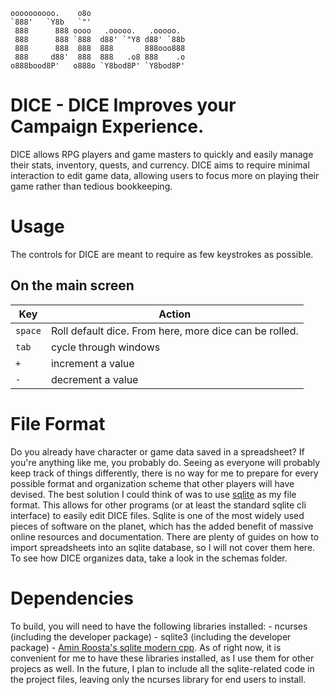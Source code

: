 ```
oooooooooo.    o8o                      
`888'   `Y8b   `"'                      
 888      888 oooo   .ooooo.   .ooooo.  
 888      888 `888  d88' `"Y8 d88' `88b 
 888      888  888  888       888ooo888 
 888     d88'  888  888   .o8 888    .o 
o888bood8P'   o888o `Y8bod8P' `Y8bod8P' 
```
                                        
# DICE - DICE Improves your Campaign Experience.

DICE allows RPG players and game masters to quickly and easily manage their stats, inventory, quests, and currency. DICE aims to require minimal interaction to edit game data, allowing users to focus more on playing their game rather than tedious bookkeeping.

# Usage
The controls for DICE are meant to require as few keystrokes as possible.

## On the main screen

Key      | Action
-------  | ------------------------------------------------------
`space`  | Roll default dice. From here, more dice can be rolled.
`tab`    | cycle through windows
`+`      | increment a value
`-`      | decrement a value


# File Format
Do you already have character or game data saved in a spreadsheet? If you're anything like me, you probably do. Seeing as everyone will probably keep track of things differently, there is no way for me to prepare for every possible format and organization scheme that other players will have devised. The best solution I could think of was to use [sqlite](https://www.sqlite.org/) as my file format. This allows for other programs (or at least the standard sqlite cli interface) to easily edit DICE files. Sqlite is one of the most widely used pieces of software on the planet, which has the added benefit of massive online resources and documentation. There are plenty of guides on how to import spreadsheets into an sqlite database, so I will not cover them here. To see how DICE organizes data, take a look in the schemas folder.

# Dependencies
To build, you will need to have the following libraries installed:
    - ncurses (including the developer package)
    - sqlite3 (including the developer package)
    - [Amin Roosta's sqlite modern cpp](https://github.com/aminroosta/sqlite_modern_cpp).
As of right now, it is convenient for me to have these libraries installed, as I use them for other projecs as well.  In the future, I plan to include all the sqlite-related code in the project files, leaving only the ncurses library for end users to install.
